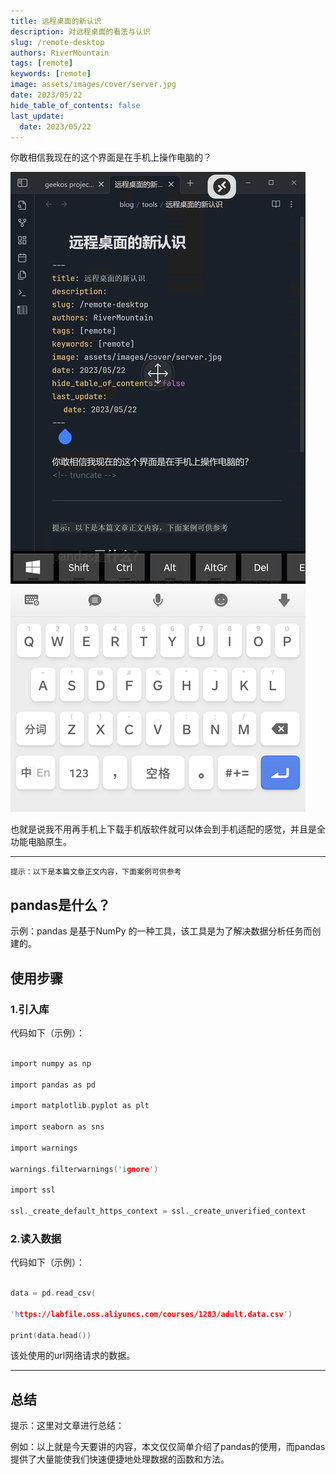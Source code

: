 ```yaml
---
title: 远程桌面的新认识
description: 对远程桌面的看法与认识
slug: /remote-desktop
authors: RiverMountain
tags: [remote]
keywords: [remote]
image: assets/images/cover/server.jpg
date: 2023/05/22
hide_table_of_contents: false
last_update:
  date: 2023/05/22
---
```


你敢相信我现在的这个界面是在手机上操作电脑的？

![](assets/远程桌面的新认识/image-20230522041943.png)

也就是说我不用再手机上下载手机版软件就可以体会到手机适配的感觉，并且是全功能电脑原生。
<!-- truncate -->

---

`提示：以下是本篇文章正文内容，下面案例可供参考`

## pandas是什么？

示例：pandas 是基于NumPy 的一种工具，该工具是为了解决数据分析任务而创建的。

## 使用步骤

### 1.引入库

代码如下（示例）：

```c

import numpy as np

import pandas as pd

import matplotlib.pyplot as plt

import seaborn as sns

import warnings

warnings.filterwarnings('ignore')

import ssl

ssl._create_default_https_context = ssl._create_unverified_context

```

### 2.读入数据

代码如下（示例）：

```c

data = pd.read_csv(

'https://labfile.oss.aliyuncs.com/courses/1283/adult.data.csv')

print(data.head())

```

该处使用的url网络请求的数据。

---

## 总结

提示：这里对文章进行总结：

例如：以上就是今天要讲的内容，本文仅仅简单介绍了pandas的使用，而pandas提供了大量能使我们快速便捷地处理数据的函数和方法。
  

